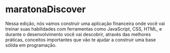 # maratonaDiscover

Nessa edição, nós vamos construir uma aplicação financeira onde você vai treinar suas habilidades com ferramentas como JavaScript, CSS, HTML, e durante o desenvolvimento você vai descobrir, através das melhores práticas, conceitos importantes que vão te ajudar a construir uma base sólida em programação.
